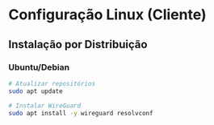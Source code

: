 # Configuração Linux (Cliente)

## Instalação por Distribuição

### Ubuntu/Debian
```bash
# Atualizar repositórios
sudo apt update

# Instalar WireGuard
sudo apt install -y wireguard resolvconf